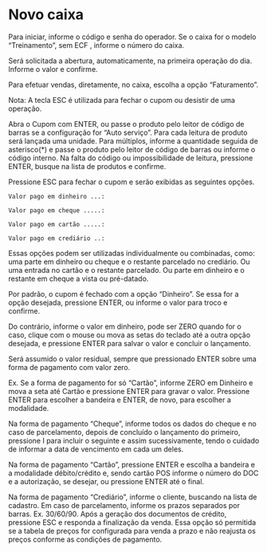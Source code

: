 # Novo caixa

Para iniciar, informe o código e senha do operador. Se o caixa for o modelo “Treinamento”, sem ECF , informe o número do caixa.

Será solicitada a abertura, automaticamente, na primeira operação do dia. Informe o valor e confirme.

Para efetuar vendas, diretamente, no caixa, escolha a opção “Faturamento”.

Nota: A tecla ESC é utilizada para fechar o cupom ou desistir de uma operação.

Abra o Cupom com ENTER, ou passe o produto pelo leitor de código de barras se a configuração for “Auto serviço”. Para cada leitura de produto será lançada uma unidade. Para múltiplos, informe a quantidade seguida de asterisco(*) e passe o produto pelo leitor de código de barras ou informe o código interno. Na falta do código ou impossibilidade de leitura, pressione ENTER, busque na lista de produtos e confirme.

Pressione ESC para fechar o cupom e serão exibidas as seguintes opções.

```
Valor pago em dinheiro ...:

Valor pago em cheque .....:

Valor pago em cartão .....:

Valor pago em crediário ..:
```

Essas opções podem ser utilizadas individualmente ou combinadas, como: uma parte em dinheiro ou cheque e o restante parcelado no crediário. Ou uma entrada no cartão e o restante parcelado. Ou parte em dinheiro e o restante em cheque a vista ou pré-datado.

Por padrão, o cupom é fechado com a opção “Dinheiro”. Se essa for a opção desejada, pressione ENTER, ou informe o valor para troco e confirme.

Do contrário, informe o valor em dinheiro, pode ser ZERO quando for o caso, clique com o mouse ou mova as setas do teclado até a outra opção desejada, e pressione ENTER para salvar o valor e concluir o lançamento.

Será assumido o valor residual, sempre que pressionado ENTER sobre uma forma de pagamento com valor zero.

Ex. Se a forma de pagamento for só “Cartão”, informe ZERO em Dinheiro e mova  a seta  até Cartão e pressione ENTER para gravar o valor. Pressione ENTER para escolher a bandeira e ENTER, de novo, para escolher a modalidade.

Na forma de pagamento “Cheque”, informe todos os dados do cheque e no caso de parcelamento, depois de concluído o lançamento do primeiro, pressione I para incluir o seguinte e assim sucessivamente, tendo o cuidado de informar a data de vencimento em cada um deles.

Na forma de pagamento “Cartão”, pressione ENTER e escolha a bandeira e a modalidade débito/crédito e, sendo cartão POS informe o número do DOC e a autorização, se desejar, ou pressione ENTER até o final.

Na forma de pagamento “Crediário”, informe o cliente, buscando na lista de cadastro. Em caso de parcelamento, informe os prazos separados por barras. Ex. 30/60/90. Após a geração dos documentos de crédito, pressione ESC e responda a finalização da venda. Essa opção só permitida se a tabela de preços for configurada para venda a prazo e não reajusta os preços conforme as condições de pagamento.